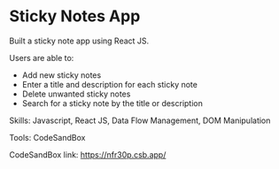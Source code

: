 # Sticky Notes App

Built a sticky note app using React JS. 

Users are able to:
- Add new sticky notes
- Enter a title and description for each sticky note
- Delete unwanted sticky notes
- Search for a sticky note by the title or description

Skills: Javascript, React JS, Data Flow Management, DOM Manipulation

Tools: CodeSandBox

CodeSandBox link: https://nfr30p.csb.app/
